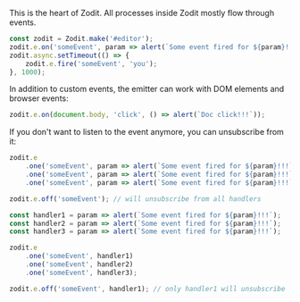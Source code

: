 This is the heart of Zodit. All processes inside Zodit mostly flow through events.

```js
const zodit = Zodit.make('#editor');
zodit.e.on('someEvent', param => alert(`Some event fired for ${param}!!!`));
zodit.async.setTimeout(() => {
	zodit.e.fire('someEvent', 'you');
}, 1000);
```

In addition to custom events, the emitter can work with DOM elements and browser events:

```js
zodit.e.on(document.body, 'click', () => alert(`Doc click!!!`));
```

If you don't want to listen to the event anymore, you can unsubscribe from it:

```js
zodit.e
	.one('someEvent', param => alert(`Some event fired for ${param}!!!`))
	.one('someEvent', param => alert(`Some event fired for ${param}!!!`))
	.one('someEvent', param => alert(`Some event fired for ${param}!!!`));

zodit.e.off('someEvent'); // will unsubscribe from all handlers
```

```js
const handler1 = param => alert(`Some event fired for ${param}!!!`);
const handler2 = param => alert(`Some event fired for ${param}!!!`);
const handler3 = param => alert(`Some event fired for ${param}!!!`);

zodit.e
	.one('someEvent', handler1)
	.one('someEvent', handler2)
	.one('someEvent', handler3);

zodit.e.off('someEvent', handler1); // only handler1 will unsubscribe
```
